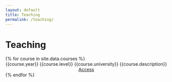 ```yaml
---
layout: default
title: Teaching
permalink: /teaching/
---
```



<div class="row" id="blog-posts-container">
    <div class="col-lg-11 offset-md-1">
        <div class="card">
            <h1 class="card-title"> Teaching </h1>
            {% for course in site.data.courses %}
            <div class="card">
                <div class="row" style="text-align: center">
                    <div class="col-lg-2" style="display: inline-block">
                        {{course.year}}
                    </div>
                    <div class="col-lg-3" style="display: inline-block">
                        {{course.level}}
                    </div>
                    <div class="col-lg-3" style="display: inline-block">
                        {{course.university}}
                    </div>
                    <div class="col-lg-3" style="display: inline-block">
                        {{course.description}}                 
                    </div>
                    <div class="col-lg-1" style="display: inline-block">
                        <a href='{{course.url}}' rel="noopener noreferrer" target=_blank class="btn btn-dark btn-lg">Access</a>                        
                    </div>
                </div>
            </div>
            {% endfor %}
        </div>
    </div>
</div>
